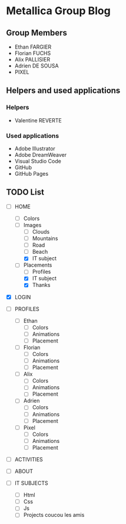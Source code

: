 # Metallica Group Blog

## Group Members

 - Ethan FARGIER
 - Florian FUCHS
 - Alix PALLISIER
 - Adrien DE SOUSA
 - PIXEL

 ## Helpers and used applications

 ### Helpers

 - Valentine REVERTE

 ### Used applications

 - Adobe Illustrator
 - Adobe DreamWeaver
 - Visual Studio Code
 - GitHub
 - GitHub Pages

## TODO List

 - [ ] HOME
    - [ ] Colors
    - [ ] Images
        - [ ] Clouds
        - [ ] Mountains
        - [ ] Road
        - [ ] Beach
        - [x] IT subject
    - [ ] Placements
        - [ ] Profiles
        - [x] IT subject
        - [x] Thanks
        
 - [x] LOGIN

 - [ ] PROFILES
    - [ ] Ethan
        - [ ] Colors
        - [ ] Animations
        - [ ] Placement
    - [ ] Florian
        - [ ] Colors
        - [ ] Animations
        - [ ] Placement
    - [ ] Alix
        - [ ] Colors
        - [ ] Animations
        - [ ] Placement
    - [ ] Adrien
        - [ ] Colors
        - [ ] Animations
        - [ ] Placement
    - [ ] Pixel
        - [ ] Colors
        - [ ] Animations
        - [ ] Placement

 - [ ] ACTIVITIES

 - [ ] ABOUT

 - [ ] IT SUBJECTS
	- [ ] Html
	- [ ] Css
	- [ ] Js
	- [ ] Projects
coucou les amis
